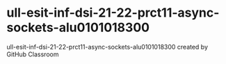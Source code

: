 # ull-esit-inf-dsi-21-22-prct11-async-sockets-alu0101018300
ull-esit-inf-dsi-21-22-prct11-async-sockets-alu0101018300 created by GitHub Classroom
